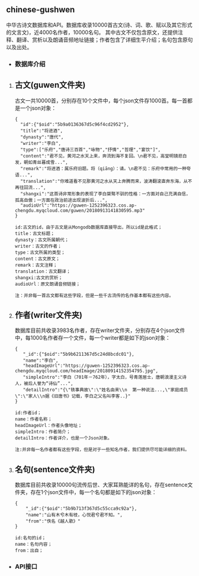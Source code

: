 ## chinese-gushwen
中华古诗文数据库和API。数据库收录10000首古文(诗、词、歌、赋以及其它形式的文言文)，近4000名作者，10000名句。
其中古文不仅包含原文，还提供注释、翻译、赏析以及朗诵音频地址链接；作者包含了详细生平介绍；名句包含原句以及出处。

- ### 数据库介绍
1. 古文(guwen文件夹)
   -------
   古文一共10000首，分别存在10个文件中，每个json文件存1000首。每一首都是一个json对象：
       
       {
         "id":{"$oid":"5b9a0136367d5c96f4cd2952"},
         "title":"将进酒",
         "dynasty":"唐代",
         "writer":"李白",
         "type":["乐府","唐诗三百首","咏物","抒情","哲理","宴饮"]",
         "content":"君不见，黄河之水天上来，奔流到海不复回。\n君不见，高堂明镜悲白发，朝如青丝暮成雪...",
         "remark":"将进酒：属乐府旧题。将（qiāng）：请。\n君不见：乐府中常用的一种夸语...",
         "translation":"你难道看不见那黄河之水从天上奔腾而来，波涛翻滚直奔东海，从不再往回流...",
         "shangxi":"这首诗非常形象的表现了李白桀骜不驯的性格：一方面对自己充满自信，孤高自傲；一方面在政治前途出现波折后...",
         "audioUrl":"https://guwen-1252396323.cos.ap-chengdu.myqcloud.com/guwen/20180913141830595.mp3"
       }
        
       id:古文的id，由于古文是从Mongodb数据库直接导出，所以id是此格式；
       title：古文标题；
       dynasty：古文所属朝代；
       writer：古文的作者；
       type：古文所属的类型；
       content：古文原文；
       remark：古文注释；
       translation：古文翻译；
       shangxi:古文的赏析；
       audioUrl：原文朗诵音频链接；
       
       注：并非每一首古文都有这些字段，但是一些千古流传的名作基本都有这些内容。
       
  
2. 作者(writer文件夹)
   -------
   数据库目前共收录3983名作者，存在writer文件夹，分别存在4个json文件中，每1000名作者存一个文件，每一个writer都是如下的json对象：
   
       {
          "_id":{"$oid":"5b9b6211367d5c24d8bcdc01"},
          "name":"李白",
          "headImageUrl":"https://guwen-1252396323.cos.ap-chengdu.myqcloud.com/headImage/20180914152354795.jpg",
          "simpleIntro":"李白（701年－762年），字太白，号青莲居士，唐朝浪漫主义诗人，被后人誉为“诗仙”...",
          "detailIntro":"{\"轶事典故\":\"姓名由来\\n  第一种说法...,\"家庭成员\":\"家人\\n据《旧唐书》记载，李白之父名叫李客..}"
       }
       
       id:作者id；
       name：作者名称；
       headImageUrl：作者头像地址；
       simpleIntro：作者简介；
       detailIntro：作者详介，也是一个Json对象。
       
       注:并非每一名作者都有这些字段，但是对于一些知名作者，我们提供尽可能详细的资料。
3. 名句(sentence文件夹)
   -------
   数据库目前共收录10000句流传后世、大家耳熟能详的名句，存在sentence文件夹，存在1个json文件中，每一个名句都是如下的json对象：
   
       {
           "_id":{"$oid":"5b9b713f367d5c55cca9c92a"},
           "name":"山有木兮木有枝，心悦君兮君不知。",
           "from":"佚名《越人歌》"
       }
       
       id:名句的id；
       name：名句内容；
       from：出自；     


- ### API接口
